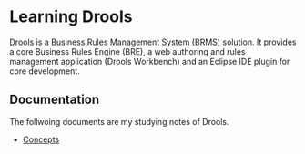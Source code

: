 # Learning Drools

[Drools](http://www.drools.org/) is a Business Rules Management System (BRMS) solution. It provides a core Business Rules Engine (BRE), a web authoring and rules management application (Drools Workbench) and an Eclipse IDE plugin for core development.


## Documentation

The follwoing documents are my studying notes of Drools. 

- [Concepts](doc/Concepts_KeyComponents.md)
